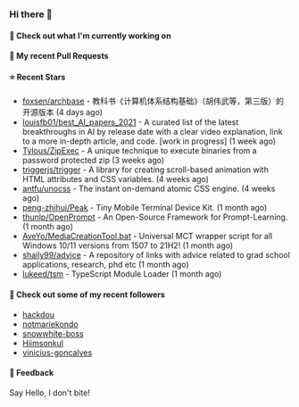 ### Hi there 👋

#### 👷 Check out what I'm currently working on

#### 🔨 My recent Pull Requests


#### ⭐ Recent Stars

- [foxsen/archbase](https://github.com/foxsen/archbase) - 教科书《计算机体系结构基础》（胡伟武等，第三版）的开源版本 (4 days ago)
- [louisfb01/best_AI_papers_2021](https://github.com/louisfb01/best_AI_papers_2021) - A  curated list of the latest breakthroughs in AI by release date with a clear video explanation, link to a more in-depth article, and code. [work in progress] (1 week ago)
- [Tylous/ZipExec](https://github.com/Tylous/ZipExec) - A unique technique to execute binaries from a password protected zip (3 weeks ago)
- [triggerjs/trigger](https://github.com/triggerjs/trigger) - A library for creating scroll-based animation with HTML attributes and CSS variables. (4 weeks ago)
- [antfu/unocss](https://github.com/antfu/unocss) - The instant on-demand atomic CSS engine. (4 weeks ago)
- [peng-zhihui/Peak](https://github.com/peng-zhihui/Peak) - Tiny Mobile Terminal Device Kit. (1 month ago)
- [thunlp/OpenPrompt](https://github.com/thunlp/OpenPrompt) - An Open-Source Framework for Prompt-Learning. (1 month ago)
- [AveYo/MediaCreationTool.bat](https://github.com/AveYo/MediaCreationTool.bat) - Universal MCT wrapper script for all Windows 10/11 versions from 1507 to 21H2! (1 month ago)
- [shaily99/advice](https://github.com/shaily99/advice) - A repository of links with advice related to grad school applications, research, phd etc (1 month ago)
- [lukeed/tsm](https://github.com/lukeed/tsm) - TypeScript Module Loader (1 month ago)

#### 👯 Check out some of my recent followers

- [hackdou](https://github.com/hackdou)
- [notmariekondo](https://github.com/notmariekondo)
- [snowwhite-boss](https://github.com/snowwhite-boss)
- [Hiimsonkul](https://github.com/Hiimsonkul)
- [vinicius-goncalves](https://github.com/vinicius-goncalves)

#### 💬 Feedback

Say Hello, I don't bite!